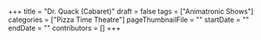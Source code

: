 +++
title = "Dr. Quack (Cabaret)"
draft = false
tags = ["Animatronic Shows"]
categories = ["Pizza Time Theatre"]
pageThumbnailFile = ""
startDate = ""
endDate = ""
contributors = []
+++
